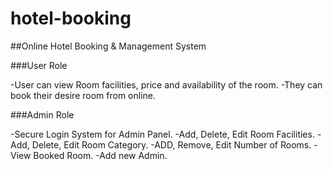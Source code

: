 # hotel-booking 
##Online Hotel Booking &amp; Management System

###User Role

-User can view Room facilities, price and availability of the room.
-They can book their desire room from online.

###Admin Role

-Secure Login System for Admin Panel.
-Add, Delete, Edit Room Facilities.
-Add, Delete, Edit Room Category.
-ADD, Remove, Edit Number of Rooms.
-View Booked Room.
-Add new Admin.
